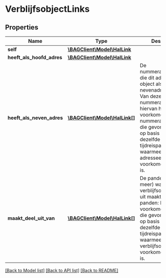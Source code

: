 # VerblijfsobjectLinks

## Properties
Name | Type | Description | Notes
------------ | ------------- | ------------- | -------------
**self** | [**\BAGClient\Model\HalLink**](HalLink.md) |  | 
**heeft_als_hoofd_adres** | [**\BAGClient\Model\HalLink**](HalLink.md) |  | 
**heeft_als_neven_adres** | [**\BAGClient\Model\HalLink[]**](HalLink.md) | De nummeraanduidingen die dit adresseerbare object als nevenadressen heeft. Van deze gerelateerd nummeraanduiding: hiervan het voorkomen van nummeraanduiding die gevonden wordt op basis van dezelfde tijdreisparameters als waarmee het adresseerbare object voorkomen gevonden is. | [optional] 
**maakt_deel_uit_van** | [**\BAGClient\Model\HalLink[]**](HalLink.md) | De panden (1 of meer) waarvan dit verblijfsobject deel uit maakt. Van deze panden: hiervan het voorkomen van pand die gevonden worden op basis van dezelfde tijdreisparameters als waarmee het verblijfsobject voorkomen gevonden is. | 

[[Back to Model list]](../../README.md#documentation-for-models) [[Back to API list]](../../README.md#documentation-for-api-endpoints) [[Back to README]](../../README.md)

